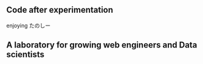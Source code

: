 <h2>Code after experimentation</h2>
enjoying
たのしー

<h2>A laboratory for growing web engineers and Data scientists</h2>
